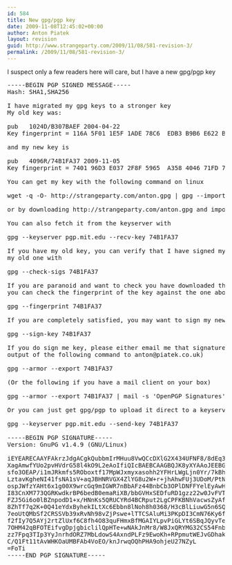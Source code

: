```yaml
---
id: 584
title: New gpg/pgp key
date: 2009-11-08T12:45:02+00:00
author: Anton Piatek
layout: revision
guid: http://www.strangeparty.com/2009/11/08/581-revision-3/
permalink: /2009/11/08/581-revision-3/
---
```

I suspect only a few readers here will care, but I have a new gpg/pgp key

<!--more-->

<pre>-----BEGIN PGP SIGNED MESSAGE-----
Hash: SHA1,SHA256

I have migrated my gpg keys to a stronger key
My old key was:

pub   1024D/B307BAEF 2004-04-22
Key fingerprint = 116A 5F01 1E5F 1ADE 78C6  EDB3 B9B6 E622 B307 BAEF

and my new key is

pub   4096R/74B1FA37 2009-11-05
Key fingerprint = 7401 96D3 E037 2F8F 5965  A358 4046 71FD 74B1 FA37

You can get my key with the following command on linux

wget -q -O- http://strangeparty.com/anton.gpg | gpg --import -

or by downloading http://strangeparty.com/anton.gpg and importing manually

You can also fetch it from the keyserver with

gpg --keyserver pgp.mit.edu --recv-key 74B1FA37

If you have my old key, you can verify that I have signed my new one with
my old one with

gpg --check-sigs 74B1FA37

If you are paranoid and want to check you have downloaded the right key,
you can check the fingerprint of the key against the one above with

gpg --fingerprint 74B1FA37

If you are completely satisfied, you may want to sign my new key

gpg --sign-key 74B1FA37

If you do sign me key, please either email me that signature (email the
output of the following command to anton@piatek.co.uk)

gpg --armor --export 74B1FA37

(Or the following if you have a mail client on your box)

gpg --armor --export 74B1FA37 | mail -s 'OpenPGP Signatures' anton@piatek.co.uk

Or you can just get gpg/pgp to upload it direct to a keyserver

gpg --keyserver pgp.mit.edu --send-key 74B1FA37

-----BEGIN PGP SIGNATURE-----
Version: GnuPG v1.4.9 (GNU/Linux)

iEYEARECAAYFAkrzJdgACgkQubbmIrMHuu8VwQCcDXlG2X434UFNF8/8dEq3gTCJ
XagAmwfYUo2pvHVdrG58l4kO9L2eAoIfiQIcBAEBCAAGBQJK8yXYAAoJEEBGcf10
sfo3OEAP/i1mJRkmfs5ROboxtf17MpWJxmyxasohh2YFHrLWgLjn0Yr/7kBhE85k
LztavKgheNI41fsNA1sV+aqJBHNRVGX4ZlYG8u2W+r+jhAhwFUj3UDoM/PtNmRKO
ospJWfzYAHt6x1g00X9wrcGq9mIGWR7nBbAFz44BnbCb3OPlDNFFYelEyAwHBTJ2
I83CnXM773QGRKwdkrBP6bedB0emaRiXB/bbGVHxSEDfuRD1gzz22w0JvFVTgD9h
FZJ5Gi6o0lBZnpodD1+x/HNnKs5QRUCYRd4BCRput2LgCPFKBNhVacwsZyAf+QJW
8ZhTf7q2K+0Q41eYdxByhekILtXc6Ebbn8lNoh8h0368/H3cBlLiuwG5n6SQN4B4
7eoUtQMbSf2CRSSVb39xRvNh98vZjPswe+lTTCSAluMi3PKpDI3CmN76Ky6fI+cO
f2fIy7Q5AYj2rtZlUxf6C8fh4O83quFHmxBfMGAIYLpvPiGLYt6SBqJQyvTegAfh
7OHM42qBFOTEifvgDpjgbiclilQpHTe+wNAkJnMr8/W8JxQRYMG32CS54FnbmPvh
zz7Fpq3TIp3YyJnrhdORZ7MbLdowS4AxndPLFz9EwoKh+RPpmutWEJvGDhak8FwA
C/Q1Ft11tAvWHKOaUMBFAb4VoEO/knJrwqOQhPHA9ohjeU27NZyL
=FoTi
-----END PGP SIGNATURE-----</pre>